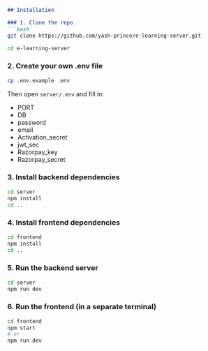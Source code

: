

```markdown
## Installation

### 1. Clone the repo
```bash
git clone https://github.com/yash-prince/e-learning-server.git
```

```bash
cd e-learning-server
```

### 2. Create your own .env file
```bash
cp .env.example .env
```

Then open `server/.env` and fill in:
- PORT
- DB
- password
- email
- Activation_secret
- jwt_sec
- Razorpay_key
- Razorpay_secret

### 3. Install backend dependencies
```bash
cd server
npm install
cd ..
```

### 4. Install frontend dependencies
```bash
cd frontend
npm install
cd ..
```

### 5. Run the backend server
```bash
cd server
npm run dev
```

### 6. Run the frontend (in a separate terminal)
```bash
cd frontend
npm start
# or
npm run dev
```
